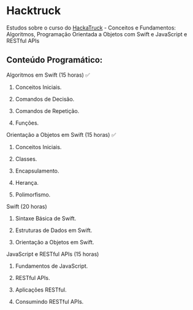 # Hacktruck
Estudos sobre o curso do [HackaTruck](https://hackatruck.com.br/) - Conceitos e Fundamentos: Algoritmos, Programação Orientada a Objetos com Swift e JavaScript e RESTful APIs

## Conteúdo Programático:

Algoritmos em Swift (15 horas) ✅

1. Conceitos Iniciais. 

2. Comandos de Decisão.

3. Comandos de Repetição.

4. Funções.

Orientação a Objetos em Swift (15 horas) ✅

1. Conceitos Iniciais.

2. Classes.

3. Encapsulamento.

4. Herança.

5. Polimorfismo.  

Swift (20 horas)

1. Sintaxe Básica de Swift.

2. Estruturas de Dados em Swift.

3. Orientação a Objetos em Swift.

JavaScript e RESTful APIs (15 horas)

1. Fundamentos de JavaScript.

2. RESTful APIs.

3. Aplicações RESTful.

4. Consumindo RESTful APIs.
